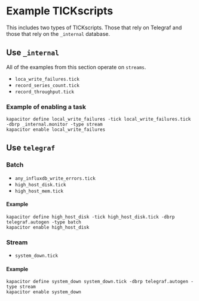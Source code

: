 # Example TICKscripts
This includes two types of TICKscripts. Those that rely on Telegraf and those that rely on the `_internal` database.

## Use `_internal`

All of the examples from this section operate on `streams`.

* `loca_write_failures.tick`
* `record_series_count.tick`
* `record_throughput.tick`

### Example of enabling a task

```
kapacitor define local_write_failures -tick local_write_failures.tick -dbrp _internal.monitor -type stream
kapacitor enable local_write_failures
```

## Use `telegraf`

### Batch
* `any_influxdb_write_errors.tick`
* `high_host_disk.tick`
* `high_host_mem.tick`

#### Example
```
kapacitor define high_host_disk -tick high_host_disk.tick -dbrp telegraf.autogen -type batch
kapacitor enable high_host_disk
```

### Stream
* `system_down.tick`

#### Example

```
kapacitor define system_down system_down.tick -dbrp telegraf.autogen -type stream
kapacitor enable system_down
```
